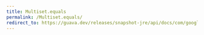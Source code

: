 ```yaml
---
title: Multiset.equals
permalink: /Multiset.equals/
redirect_to: https://guava.dev/releases/snapshot-jre/api/docs/com/google/common/collect/Multiset.html#equals-java.lang.Object-
---
```

